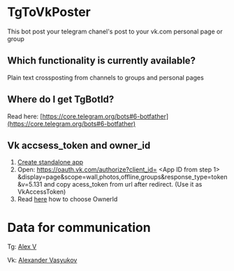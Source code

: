 # TgToVkPoster

This bot post your telegram chanel's post to your vk.com personal page or group

## Which functionality is currently available?

Plain text crossposting from channels to groups and personal pages

## Where do I get TgBotId?

Read here: [https://core.telegram.org/bots#6-botfather](https://core.telegram.org/bots#6-botfather)

## Vk accsess_token and owner_id

1. [Create standalone app](https://vk.com/editapp?act=create)
2. Open: https://oauth.vk.com/authorize?client_id= <App ID from step 1> &display=page&scope=wall,photos,offline,groups&response_type=token&v=5.131 and copy acess_token from url after redirect. (Use it as VkAccessToken)
3. Read [here](https://dev.vk.com/method/wall.post#%D0%9F%D0%B0%D1%80%D0%B0%D0%BC%D0%B5%D1%82%D1%80%D1%8B) how to choose OwnerId


# Data for communication

Tg: [Alex V](https://t.me/brom_samedi)

Vk: [Alexander Vasyukov](https://vk.com/brom_samedi)